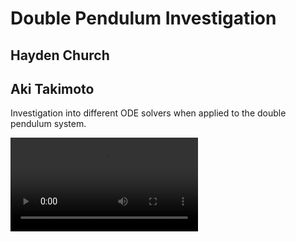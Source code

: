 # Double Pendulum Investigation
## Hayden Church
## Aki Takimoto

Investigation into different ODE solvers when applied to the double pendulum system.

![Double Pendulum](double_pendulum_animation.mp4)

